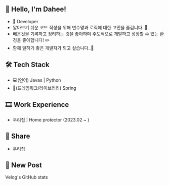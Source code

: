 ## 👻 Hello, I'm Dahee!
- 🌱  Developer
- 알아보기 쉬운 코드 작성을 위해 변수명과 로직에 대한 고민을 즐깁니다. 🤔
- 배운것을 기록하고 정리하는 것을 좋아하며 주도적으로 개발하고 성장할 수 있는 환경을 좋아합니다! ✏️
- 함께 일하기 좋은 개발자가 되고 싶습니다..🥴

## 🛠 Tech Stack
- 💻(언어) Javas | Python
- 🔩(프레임워크/라이브러리)  Spring

## 🎞 Work Experience
- 우리집 | Home protector (2023.02 ~ )

## 🙌 Share
- 우리집

## 📝 New Post
Velog's GitHub stats
